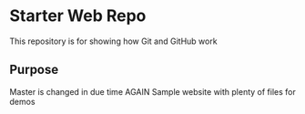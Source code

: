 # Starter Web Repo

This repository is for showing how Git and GitHub work

## Purpose

Master is changed in due time AGAIN
Sample website with plenty of files for demos
